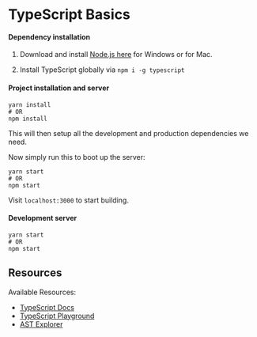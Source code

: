# TypeScript Basics

#### Dependency installation

1. Download and install [Node.js here](https://nodejs.org/en/download/) for
   Windows or for Mac.

2. Install TypeScript globally via `npm i -g typescript`

#### Project installation and server

```
yarn install
# OR
npm install
```

This will then setup all the development and production dependencies we need.

Now simply run this to boot up the server:

```
yarn start
# OR
npm start
```

Visit `localhost:3000` to start building.

#### Development server

```
yarn start
# OR
npm start
```

## Resources

Available Resources:

* [TypeScript Docs](https://www.typescriptlang.org)
* [TypeScript Playground](https://www.typescriptlang.org/play)
* [AST Explorer](https://astexplorer.net)
